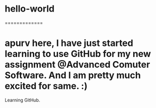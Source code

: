 # hello-world
=============

apurv here, I have just started learning to use GitHub for 
my new assignment @Advanced Comuter Software. And I am 
pretty much excited for same. :)
===================

Learning GitHub.
